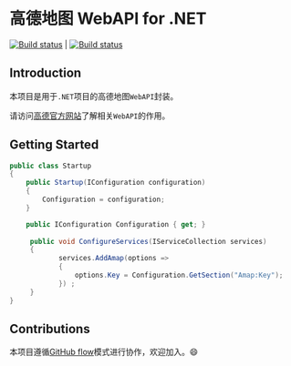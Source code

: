 # 高德地图 WebAPI for .NET

[![Build status](https://ci.appveyor.com/api/projects/status/htebxdkf48yjm75i?svg=true)](https://ci.appveyor.com/project/tairan/amap-webapi-net) | [![Build status](https://ci.appveyor.com/api/projects/status/htebxdkf48yjm75i/branch/master?svg=true)](https://ci.appveyor.com/project/tairan/amap-webapi-net/branch/master)



## Introduction



本项目是用于`.NET`项目的高德地图`WebAPI`封装。

请访问[高德官方网站](https://lbs.amap.com/api/webservice/summary)了解相关`WebAPI`的作用。

## Getting Started

```c#
public class Startup
{
    public Startup(IConfiguration configuration)
    {
        Configuration = configuration;
    }

    public IConfiguration Configuration { get; }
    
     public void ConfigureServices(IServiceCollection services)
     {
            services.AddAmap(options =>
            {
                options.Key = Configuration.GetSection("Amap:Key");
            }) ;
     }
}
```



## Contributions



本项目遵循[GitHub flow](https://guides.github.com/introduction/flow/)模式进行协作，欢迎加入。:smile: